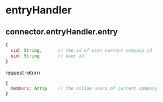# entryHandler

## connector.entryHandler.entry
```javascript
{
  cid: String,      // the id of user current company id
  uid: String       // user id
}
```
request return
```javascript
{
  members: Array    // the online users of current company
}
```